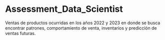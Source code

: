 # Assessment_Data_Scientist
Ventas de productos ocurridas en los años 2022 y 2023 en donde se busca encontrar patrones, comportamiento de venta, inventarios y predicción de ventas futuras.
